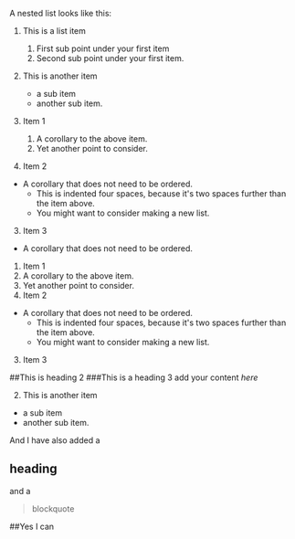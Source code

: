 A nested list looks like this:

1. This is a list item
    1. First sub point under your first item
    2. Second sub point under your first item.
2. This is another item
    * a sub item
    * another sub item.


1. Item 1
    1. A corollary to the above item.
    2. Yet another point to consider.
2. Item 2
  * A corollary that does not need to be ordered.
    * This is indented four spaces, because it's two spaces further than the item above.
    * You might want to consider making a new list.
3. Item 3


* A corollary that does not need to be ordered.
1. Item 1
  1. A corollary to the above item.
  2. Yet another point to consider.
2. Item 2
  * A corollary that does not need to be ordered.
    * This is indented four spaces, because it's two spaces further than the item above.
    * You might want to consider making a new list.
3. Item 3  

##This is heading 2
###This is a heading 3
add your content
*here*


2. This is another item
* a sub item
* another sub item.

And I have also added a
## heading
and a
> blockquote

##Yes I can

